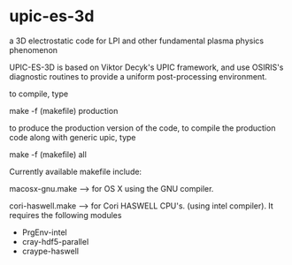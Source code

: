 # upic-es-3d
a 3D electrostatic code for LPI and other fundamental plasma physics phenomenon

UPIC-ES-3D is based on Viktor Decyk's UPIC framework, and use OSIRIS's diagnostic routines to provide a uniform post-processing environment.  

to compile, type

make -f (makefile) production

to produce the production version of the code, to compile the production code along with generic upic, type

make -f (makefile) all


Currently available makefile include:

macosx-gnu.make  --> for OS X using the GNU compiler.

cori-haswell.make --> for Cori HASWELL CPU's.  (using intel compiler).  It requires the following modules

<ul>
    <li>PrgEnv-intel 
    <li>cray-hdf5-parallel 
    <li>craype-haswell 
</ul>
